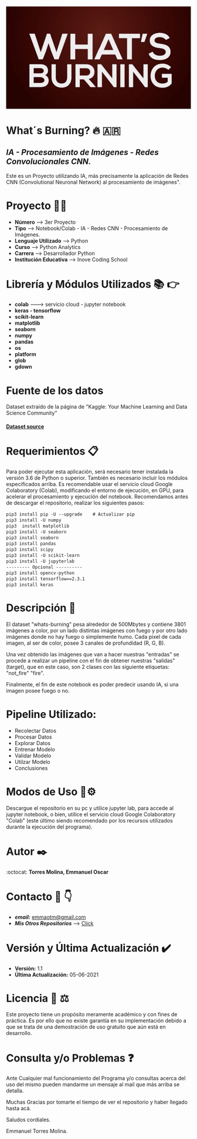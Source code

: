 ![logotipo](./whats_burning.jpg)
# **What´s Burning?** 🔥 🇦🇷
 ## *IA - Procesamiento de Imágenes - Redes Convolucionales CNN.* 
 Este es un Proyecto utilizando IA, más precisamente la aplicación de Redes CNN (Convolutional Neuronal Network) al procesamiento de imágenes".
 
 
# **Proyecto** :technologist:
 - **Número** --> 3er Proyecto
 - **Tipo** --> Notebook/Colab - IA - Redes CNN - Procesamiento de Imágenes.
 - **Lenguaje Utilizado** --> Python
 - **Curso** --> Python Analytics 
 - **Carrera** --> Desarrollador Python
 - **Institución Educativa** --> Inove Coding School
 
 
 # **Librería y Módulos Utilizados** :books: :point_right:
 - **colab** ---> servicio cloud - jupyter notebook
 - **keras - tensorflow**
 - **scikit-learn**
 - **matplotlib**
 - **seaborn**
 - **numpy**
 - **pandas**
 - **os**
 - **platform**
 - **glob**
 - **gdown**
 
 
 # **Fuente de los datos**
Dataset extraído de la página de "Kaggle: Your Machine Learning and Data Science Community" 
 
<a href="https://www.kaggle.com/escofresco/whats-burning"><h4>Dataset source</h4></a>
 
 
 # **Requerimientos** 📋
Para poder ejecutar esta aplicación, será necesario tener instalada la versión 3.6 de Python o superior. También es necesario incluir los módulos especificados arriba.
Es recomendable usar el servicio cloud Google Colaboratory (Colab), modificando el entorno de ejecución, en GPU, para acelerar el procesamiento y ejecución del notebook.
Recomendamos antes de descargar el repositorio, realizar los siguientes pasos:

```
pip3 install pip -U --upgrade    # Actualizar pip
pip3 install -U numpy 
pip3  install matplotlib
pip3 install -U seaborn
pip3 install seaborn
pip3 install pandas
pip3 install scipy
pip3 install -U scikit-learn
pip3 install -U jupyterlab
--------- Opcional ----------
pip3 install opencv-python
pip3 install tensorflow==2.3.1
pip3 install keras
```
 
 
 # **Descripción** :page_facing_up:
El dataset "whats-burning" pesa alrededor de 500Mbytes y contiene 3801 imágenes a color, por un lado distintas imágenes con fuego y por otro lado imágenes donde no hay fuego o simplemente humo. Cada pixel de cada imagen, al ser de color, posee 3 canales de profundidad (R, G, B).

Una vez obtenido las imágenes que van a hacer nuestras "entradas" se procede a realizar un pipeline con el fin de obtener nuestras "salidas" (target), que en este caso, son 2 clases con las siguiente etiquetas: "not_fire" "fire".

Finalmente, el fin de este notebook es poder predecir usando IA, si una imagen posee fuego o no.


# **Pipeline Utilizado:**

- Recolectar Datos
- Procesar Datos
- Explorar Datos
- Entrenar Modelo
- Validar Modelo
- Utilzar Modelo
- Conclusiones

 
 # **Modos de Uso** 🔧⚙️
Descargue el repositorio en su pc y utilice jupyter lab, para accede al jupyter notebook, o bien, utilice el servicio cloud Google Colaboratory "Colab" (este último siendo recomendado por los recursos utilizados durante la ejecución del programa).
 
 
# **Autor** ✒️
:octocat: **Torres Molina, Emmanuel Oscar** 
 
 
# **Contacto** :e-mail: :point_down:
 - ***email:*** emmaotm@gmail.com
 - ***Mis Otros Repositorios*** --> [Click](https://github.com/eotorresmolina?tab=repositories)
 

# **Versión y Última Actualización** :heavy_check_mark:
 - **Versión:** 1.1
 - **Última Actualización:** 05-06-2021


# **Licencia** 📄 :balance_scale:
Este proyecto tiene un propósito meramente académico y con fines de práctica. Es por ello que no existe garantía en su implementación debido a que se trata de una demostración de uso gratuito que aún está en desarrollo. 


# **Consulta y/o Problemas** :question:
  Ante Cualquier mal funcionamiento del Programa y/o consultas acerca del uso del mismo pueden mandarme un mensaje al mail que más arriba se detalla.
  
  Muchas Gracias por tomarte el tiempo de ver el repositorio y haber llegado hasta acá.
  
  Saludos cordiales.
  
  Emmanuel Torres Molina.
